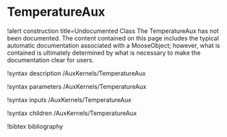 <!-- MOOSE Documentation Stub: Remove this when content is added. -->

# TemperatureAux

!alert construction title=Undocumented Class
The TemperatureAux has not been documented. The content contained on this page includes the
typical automatic documentation associated with a MooseObject; however, what is contained is
ultimately determined by what is necessary to make the documentation clear for users.

!syntax description /AuxKernels/TemperatureAux

!syntax parameters /AuxKernels/TemperatureAux

!syntax inputs /AuxKernels/TemperatureAux

!syntax children /AuxKernels/TemperatureAux

!bibtex bibliography

